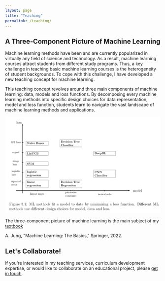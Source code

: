 ```yaml
---
layout: page
title: "Teaching"
permalink: /teaching/
---
```


## A Three-Component Picture of Machine Learning

Machine learning methods have been and are currently popularized in virtually any field of 
science and technology. As a result, machine learning courses attract students from different 
study programs. Thus, a key challenge in teaching basic machine learning courses is the heterogeneity 
of student backgrounds. To cope with this challenge, I have developed a new teaching 
concept for machine learning. 

This teaching concept revolves around three main components of machine learning: data, models and 
loss functions. By decomposing every machine learning methods into specific design choices for data 
representation, model and loss function, students learn to navigate the vast landscape of machine 
learning methods and applications.

![image](images/MLLandscape.png)


 The three-component picture of machine learning is the main subject of my [textbook](https://link.springer.com/book/10.1007/978-981-16-8193-6)
 
 A. Jung, "Machine Learning: The Basics," Springer, 2022. 

## **Let's Collaborate!**

If you're interested in my teaching services, curriculum development expertise, 
or would like to collaborate on an educational project, please [get in touch](mailto:alexjung235@gmail.com).

